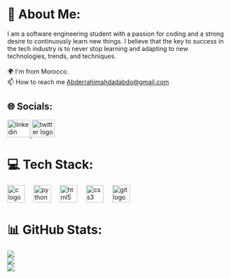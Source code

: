 # 💫 About Me:
I am a software engineering student with a passion for coding and a strong desire to continuously learn new things. I believe that the key to success in the tech industry is to never stop learning and adapting to new technologies, trends, and techniques.<br><br>🌍 I'm from Morocco.<br>📫 How to reach me Abderrahimahdadabdo@gmail.com


## 🌐 Socials:
<div align="left">
  <a href="https://www.linkedin.com/in/abderrahim-ahdad-25a9b9237/" target="_blank">
    <img src="https://raw.githubusercontent.com/maurodesouza/profile-readme-generator/master/src/assets/icons/social/linkedin/default.svg" width="52" height="40" alt="linkedin logo"  />
  </a>
  <a href="https://twitter.com/AhdadAbderrahim" target="_blank">
    <img src="https://raw.githubusercontent.com/maurodesouza/profile-readme-generator/master/src/assets/icons/social/twitter/default.svg" width="52" height="40" alt="twitter logo"  />
  </a>
</div>

###

###

###

###

# 💻 Tech Stack:
<div align="left">
  <img src="https://cdn.jsdelivr.net/gh/devicons/devicon/icons/c/c-original.svg" height="40" alt="c logo"  />
  <img width="12" />
  <img src="https://cdn.jsdelivr.net/gh/devicons/devicon/icons/python/python-original.svg" height="40" alt="python logo"  />
  <img width="12" />
  <img src="https://cdn.jsdelivr.net/gh/devicons/devicon/icons/html5/html5-original.svg" height="40" alt="html5 logo"  />
  <img width="12" />
  <img src="https://cdn.jsdelivr.net/gh/devicons/devicon/icons/css3/css3-original.svg" height="40" alt="css3 logo"  />
  <img width="12" />
  <img src="https://cdn.jsdelivr.net/gh/devicons/devicon/icons/git/git-original.svg" height="40" alt="git logo"  />
</div>

###
# 📊 GitHub Stats:
![](https://github-readme-stats.vercel.app/api?username=Ahdad0&theme=tokyonight&hide_border=false&include_all_commits=true&count_private=false)<br/>
![](https://github-readme-streak-stats.herokuapp.com/?user=Ahdad0&theme=tokyonight&hide_border=false)<br/>
![](https://github-readme-stats.vercel.app/api/top-langs/?username=Ahdad0&theme=tokyonight&hide_border=false&include_all_commits=true&count_private=false&layout=compact)


<!-- Proudly created with GPRM ( https://gprm.itsvg.in ) -->
